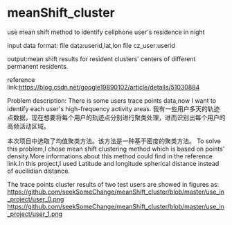 # meanShift_cluster
use mean shift method to identify cellphone user's residence in night 

input data format:
file data:userid,lat,lon
file cz_user:userid

output:mean shift results for resident clusters' centers of different permanent residents.

reference link:https://blog.csdn.net/google19890102/article/details/51030884

Problem description:
There is some users trace points data,now I want to identify each user's high-frequency activity areas.
我有一些用户多天的轨迹点数据，现在想要将每个用户的轨迹点分别进行聚类处理，进而识别出每个用户的高频活动区域。

本次项目中选取了均值聚类方法。该方法是一种基于密度的聚类方法。
To solve this problem,I chose mean shift clustering method which is based on points' density.More informations about this method could find in the reference link.In this project,I used Latitude and longitude spherical distance instead of eucilidian distance.

The trace points cluster results of two test users are showed in figures as:
https://github.com/seekSomeChange/meanShift_cluster/blob/master/use_in_project/user_0.png
https://github.com/seekSomeChange/meanShift_cluster/blob/master/use_in_project/user_1.png
